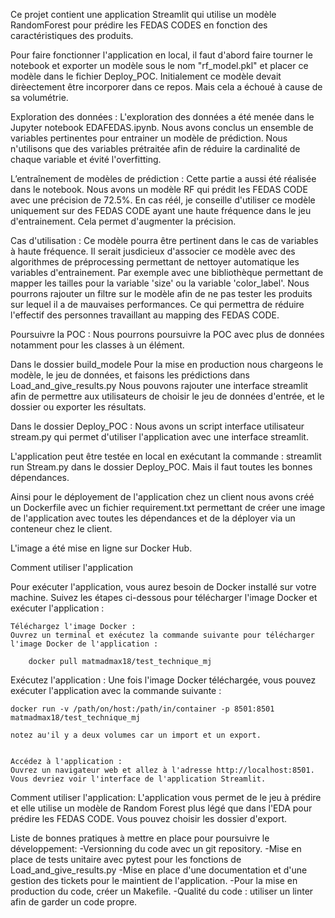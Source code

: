 Ce projet contient une application Streamlit qui utilise un modèle RandomForest pour prédire les FEDAS CODES en fonction des caractéristiques des produits. 

Pour faire fonctionner l'application en local, il faut d'abord faire tourner le notebook et exporter un modèle sous le nom "rf_model.pkl" et placer ce modèle dans le fichier Deploy_POC. Initialement ce modèle devait dirèectement être incorporer dans ce repos. Mais cela a échoué à cause de sa volumétrie.

Exploration des données : 
L'exploration des données a été menée dans le Jupyter notebook EDAFEDAS.ipynb. Nous avons conclus un ensemble de variables pertinentes pour entrainer un modèle de prédiction. Nous n'utilisons que des variables prétraitée afin de réduire la cardinalité de chaque variable et évité l'overfitting. 

L’entraînement de modèles de prédiction : 
Cette partie a aussi été réalisée dans le notebook. Nous avons un modèle RF qui prédit les FEDAS CODE avec une précision de 72.5%. En cas réél, je conseille d'utiliser ce modèle uniquement sur des FEDAS CODE ayant une haute fréquence dans le jeu d'entrainement. Cela permet d'augmenter la précision. 

Cas d'utilisation : 
Ce modèle pourra être pertinent dans le cas de variables à haute fréquence. Il serait jusdicieux d'associer ce modèle avec des algorithmes de préprocessing permettant de nettoyer automatique les variables d'entrainement. Par exemple avec une bibliothèque permettant de mapper les tailles pour la variable 'size' ou la variable 'color_label'. Nous pourrons rajouter un filtre sur le modèle afin de ne pas tester les produits sur lequel il a de mauvaises performances. Ce qui permettra de réduire l'effectif des personnes travaillant au mapping des FEDAS CODE.

Poursuivre la POC : 
Nous pourrons poursuivre la POC avec plus de données notamment pour les classes à un élément.

Dans le dossier build_modele
Pour la mise en production nous chargeons le modèle, le jeu de données, et faisons les prédictions dans Load_and_give_results.py
Nous pouvons rajouter une interface streamlit afin de permettre aux utilisateurs de choisir le jeu de données d'entrée, et le dossier ou exporter les résultats. 

Dans le dossier Deploy_POC : 
Nous avons un script interface utilisateur stream.py qui permet d'utiliser l'application avec une interface streamlit. 

L'application peut être testée en local en exécutant la commande : 
    streamlit run Stream.py
dans le dossier Deploy_POC. 
Mais il faut toutes les bonnes dépendances. 

Ainsi pour le déployement de l'application chez un client nous avons créé un Dockerfile avec un fichier requirement.txt permettant de créer une image de l'application avec toutes les dépendances et de la déployer via un conteneur chez le client. 

L'image a été mise en ligne sur Docker Hub. 

Comment utiliser l'application

Pour exécuter l'application, vous aurez besoin de Docker installé sur votre machine. Suivez les étapes ci-dessous pour télécharger l'image Docker et exécuter l'application :

    Téléchargez l'image Docker :
    Ouvrez un terminal et exécutez la commande suivante pour télécharger l'image Docker de l'application :

        docker pull matmadmax18/test_technique_mj


Exécutez l'application :
Une fois l'image Docker téléchargée, vous pouvez exécuter l'application avec la commande suivante :

    docker run -v /path/on/host:/path/in/container -p 8501:8501 matmadmax18/test_technique_mj

    notez au'il y a deux volumes car un import et un export. 


    Accédez à l'application :
    Ouvrez un navigateur web et allez à l'adresse http://localhost:8501. Vous devriez voir l'interface de l'application Streamlit.

Comment utiliser l'application:
L'application vous permet de le jeu à prédire et elle utilise un modèle de Random Forest plus légé que dans l'EDA pour prédire les FEDAS CODE. Vous pouvez choisir les dossier d'export. 

Liste de bonnes pratiques à mettre en place pour poursuivre le développement: 
-Versionning du code avec un git repository.
-Mise en place de tests unitaire avec pytest pour les fonctions de Load_and_give_results.py
-Mise en place d'une documentation et d'une gestion des tickets pour le maintient de l'application. 
-Pour la mise en production du code, créer un Makefile.
-Qualité du code : utiliser un linter afin de garder un code propre.


